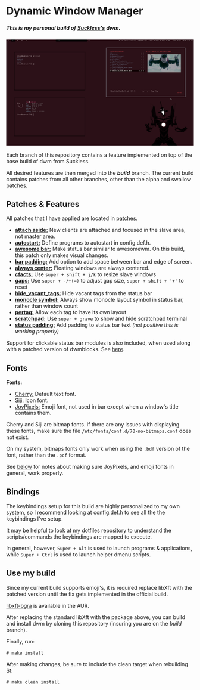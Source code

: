 # Dynamic Window Manager
##### This is my personal build of [Suckless's](https://dwm.suckless.org) dwm. 

![](./mydwm.png)

Each branch of this repository contains a feature implemented on top of the base build of dwm from Suckless. 

All desired features are then merged into the ***build*** branch. 
The current build contains patches from all other branches, other than the alpha and swallow patches.

## Patches & Features
All patches that I have applied are located in [patches](./patches).

+ [**attach aside:**](https://dwm.suckless.org/patches/attachaside) New clients are attached and focused in the slave area, not master area.
+ [**autostart:**](https://dwm.suckless.org/patches/cool_autostart) Define programs to autostart in config.def.h.
+ [**awesome bar:**](https://dwm.suckless.org/patches/awesomebar) Make status bar similar to awesomewm. On this build, this patch only makes visual changes.
+ [**bar padding:**](https://dwm.suckless.org/patches/barpadding) Add option to add space between bar and edge of screen.
+ [**always center:**](https://dwm.suckless.org/patches/alwayscenter) Floating windows are always centered.
+ [**cfacts:**](https://dwm.suckless.org/patches/cfacts) Use `super + shift + j/k` to resize slave windows
+ [**gaps:**](https://dwm.suckless.org/patches/fullgaps) Use `super + -/+(=)` to adjust gap size, `super + shift + '+'` to reset 
+ [**hide_vacant_tags:**](https://dwm.suckless.org/patches/hide_vacant_tags) Hide vacant tags from the status bar
+ [**monocle symbol:**](https://dwm.suckless.org/patches/monoclesymbol) Always show monocle layout symbol in status bar, rather than window count
+ [**pertag:**](https://dwm.suckless.org/patches/pertag) Allow each tag to have its own layout
+ [**scratchpad:**](https://dwm.suckless.org/patches/scratchpad) Use `super + grave` to show and hide scratchpad terminal
+ [**status padding:**](https://dwm.suckless.org/patches/statuspadding) Add padding to status bar text *(not positive this is working properly)*

Support for clickable status bar modules is also included, when used along with a patched version of dwmblocks. See [here](https://dwm.suckless.org/patches/statuscmd/).

## Fonts
**Fonts:**

+ [Cherry:](https://github.com/turquoise-hexagon/cherry) Default text font.
+ [Siji:](https://github.com/stark/siji) Icon font.
+ [JoyPixels:](https://www.joypixels.com) Emoji font, not used in bar except when a window's title contains them.

Cherry and Siji are bitmap fonts. If there are any issues with displaying these fonts, make sure the file `/etc/fonts/conf.d/70-no-bitmaps.conf` does not exist. 

On my system, bitmaps fonts only work when using the `.bdf` version of the font, rather than the `.pcf` format.

See [below](#use-my-build) for notes about making sure JoyPixels, and emoji fonts in general, work properly.

## Bindings
The keybindings setup for this build are highly personalized to my own system, so I recommend looking at config.def.h to see all the the keybindings I've setup. 

It may be helpful to look at my dotfiles repository to understand the scripts/commands the keybindings are mapped to execute.

In general, however, `Super + Alt` is used to launch programs & applications, while `Super + Ctrl` is used to launch helper dmenu scripts.

## Use my build
Since my current build supports emoji's, it is required replace libXft with the patched version until the fix gets implemented in the official build.  

[libxft-bgra](https://aur.archlinux.org/packages/libxft-bgra/) is available in the AUR.

After replacing the standard libXft with the package above, you can build and install dwm by cloning this repository (insuring you are on the *build* branch).

Finally, run:
```shell
# make install
```

After making changes, be sure to include the clean target when rebuilding St:
```shell
# make clean install
```
